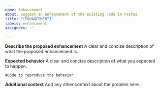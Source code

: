 ```yaml
---
name: Enhancement
about: Suggest an enhancement of the existing code in Pastas
title: "[ENHANCEMENT]"
labels: enhancement
assignees: ''

---
```


**Describe the proposed enhancement**
A clear and concise description of what the proposed enhancement is.

**Expected behavior**
A clear and concise description of what you expected to happen.

`#Code to reproduce the behavior`

**Additional context**
Add any other context about the problem here.
